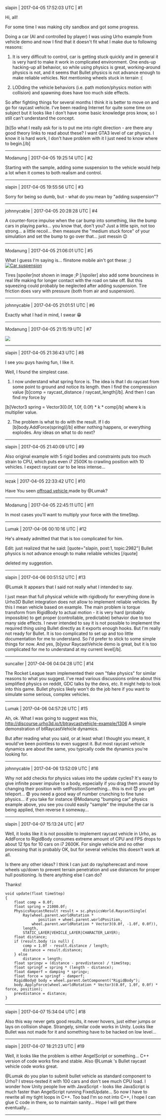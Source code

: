 slapin | 2017-04-05 17:52:03 UTC | #1

Hi, all!

For some time I was making city sandbox and got some progress.

Doing a car (AI and controlled by player) I was using Urho example
from vehicle demo and now I find that it doesn't fit what I make due to following reasons:
1. It is very difficult to control, car is getting stuck quickly and in general it is very hard
to make it work in complicated environment. One ends-up hacking-up all behavior,
so while using physics is great, working-around physics is not, and it seems that Bullet
physics is not advance enough to make reliable vehicles. Not mentioning wheels stuck in terrain :(

2. LODding  the vehicle behaviors (i.e. path motion/physics motion with collision) and spawning does have
too much side effects.

So after fighting things for several months I think it is better to move on and go for raycast vehicle.
I've been reading Internet for quite some time on subject but it looks like I don't have some basic knowledge
pros know, so I still can't understand the concept.

[b]So what I really ask for is to put me into right direction - are there any good theory links to read about
these? I want GTA3 level of car physics. I know it is hard work, I don't have problem with it I just need to know
where to begin.[/b]

-------------------------

Modanung | 2017-04-05 19:25:14 UTC | #2

Starting with the sample, adding some suspension to the vehicle would help a lot when it comes to both realism and control.

-------------------------

slapin | 2017-04-05 19:55:56 UTC | #3

Sorry for being so dumb, but - what do you mean by "adding suspension"?

-------------------------

johnnycable | 2017-04-05 20:28:28 UTC | #4

A counter-force impulse when the car bump into something, like the bump cars in playing parks... you know that, don't you?
Just a little spin, not too strong... a little recoil...
then measure the "medium stuck force" of your simulation and set the bump to go over that...
just messin :wink:

-------------------------

Modanung | 2017-04-05 21:06:01 UTC | #5

What I guess I'm saying is... flinstone mobile ain't got these: ;)
[<img src='//cdck-file-uploads-global.s3.dualstack.us-west-2.amazonaws.com/standard17/uploads/urho3d/original/1X/82a3af5e5fe200138f503dd8990689b48c4cc685.jpg' alt='Car suspension'>](https://en.wikipedia.org/wiki/Suspension_(vehicle))

Tires [spoiler]not shown in image ;P [/spoiler] also add some bounciness in real life making for longer contact with the road on take off. But this squeezing could probably be neglected after adding suspension. Tire friction does vary with pressure (both from air and suspension).

-------------------------

johnnycable | 2017-04-05 21:01:51 UTC | #6

Exactly what I had in mind, I swear :grin:

-------------------------

Modanung | 2017-04-05 21:15:19 UTC | #7

<img src='//cdck-file-uploads-global.s3.dualstack.us-west-2.amazonaws.com/standard17/uploads/urho3d/original/1X/27114e7d35f64676b3789fd1a92631e27941e327.gif'>

-------------------------

slapin | 2017-04-05 21:36:43 UTC | #8

I see you guys having fun, I like it.

Well, I found the simplest case.

1. I now understand what spring force is. The idea is that I do raycast from some point to ground and notice its length.
then I find the compression value [b]comp = raycast_distance / raycast_length[/b]. And then I can find my force by

[b]Vector3 spring = Vector3(0.0f, 1.0f, 0.0f) * k * comp[/b] where k is multiplier value.

2. The problem is what to do with the result. If I do [b]body.AddForce(spring)[/b] either nothing happens, or
everything explodes. Any ideas on what to do next?

-------------------------

slapin | 2017-04-05 21:40:09 UTC | #9

Also original example with 5 rigid bodies and constraints puts too much strain to CPU,
which puts even i7 2500K to crawling position with 10 vehicles. I expect raycast car to be less intense...

-------------------------

lezak | 2017-04-05 22:33:42 UTC | #10

Have You seen <a href="http://discourse.urho3d.io/t/offroad-vehicle/2450">offroad vehicle </a> made by @Lumak?

-------------------------

Modanung | 2017-04-05 22:45:11 UTC | #11

In most cases you'll want to multiply your force with the timeStep.

-------------------------

Lumak | 2017-04-06 00:10:16 UTC | #12

He's already admitted that that is too complicated for him.

Edit: just realized that he said:
[quote="slapin, post:1, topic:2982"]
Bullet physics is not advance enough to make reliable vehicles
[/quote]

deleted my suggestion.

-------------------------

slapin | 2017-04-06 00:51:52 UTC | #13

@Lumak It appears that I said not really what I intended to say.

I just mean that full physical vehicle with rigidbody for everything done in Urho3D
Bullet integration does not allow to implement reliable vehicles. By this I mean vehicle based on example.
The main problem is torque transform from RigidBody to actual motion - it is very hard (probably impossible)
to get proper (controllable, predictable) behavior due to too many side effects. I never intended to say it is not possible to implement the required thing using Bullet directly as it exports enough hooks. But I'm really not ready for Bullet.
It is too complicated to set up and too little documentation for me to understand. So I'd prefer to stick to some simple
things for now. And yes, [b]your RaycastVehicle demo is great, but it is too complicated for me to understand at my current level[/b].

-------------------------

suncaller | 2017-04-06 04:04:28 UTC | #14

The Rocket League team implemented their own "fake physics" for similar reasons to what you suggest. I've read various discussions online about this simplified physics on reddit, GDC talks by the devs, etc. It might help to look into this game. Bullet physics likely won't do the job here if you want to simulate some serious, complex vehicles.

-------------------------

Lumak | 2017-04-06 04:57:26 UTC | #15

Ah, ok. What I was going to suggest was this, http://discourse.urho3d.io/t/btraycastvehicle-example/1306 
A simple demonstration of btRaycastVehicle dynamics.

But after reading what you said, or at least what I thought you meant, it would've been pointless to even suggest it.  But most raycast vehicle dynamics are about the same, you typically code the dynamics you're looking for.

-------------------------

johnnycable | 2017-04-06 13:52:09 UTC | #16

Why not add checks for physics values into the update cycles? It's easy to give infinite power impulse to a body, especially if you drag them around by changing their position with setPositionSomething...
this is evil :smiling_imp: you get teleport... :fearful:
you need a good way of number crunching to fine tune physics...
if you take for instance @Modanung "bumping car" physics example above, you see you could easily "sample" the impulse the car is being applied, then reverse it someway...

-------------------------

slapin | 2017-04-07 15:13:24 UTC | #17

Well, it looks like it is not possible to implement raycast vehicle in Urho, as AddForce to RigidBody consumes extreme amount of CPU and FPS drops to about 12 fps for 10 cars on i7 2600K.
For single vehicle and no other processing that is probably OK, but for several vehicles this doesn't work at all.

Is there any other ideas? I think I can just do ray/spherecast and move wheels up/down to prevent
terrain penetration and use distances for proper hull positioning. Is there anything else I can do?

Thanks!

    void update(float timeStep)
    {
        float comp = 0.0f;
        float spring = 21000.0f;
        PhysicsRaycastResult result = sc.physicsWorld.RaycastSingle(
            Ray(wheel.parent.worldRotation *
                   position + wheel.parent.worldPosition,
                wheel.parent.worldRotation * Vector3(0.0f, -1.0f, 0.0f)),
            length,
            STATIC_LAYER|VEHICLE_LAYER|CHARACTER_LAYER);
        float distance;
        if (result.body !is null) {
            comp = 1.0f - result.distance / length;
            distance = result.distance;
        } else
            distance = length;
        float springv = (distance - prevdistance) / timeStep;
        float springf = spring * (length - distance);
        float damperf = damping * springv;
        float force = springf - damperf;
        RigidBody@ body = wheel.parent.GetComponent("RigidBody");
        body.ApplyForce(wheel.worldRotation * Vector3(0.0f, 1.0f, 0.0f) * force, position);
        prevdistance = distance;
    }

-------------------------

slapin | 2017-04-07 15:34:04 UTC | #18

Also this way never gets good results, it never hovers, just either jumps or lays on collision shape.
Strangely, similar code works in Unity. Looks like Bullet was not made for it and something have
to be hacked on low level...

-------------------------

slapin | 2017-04-07 18:21:23 UTC | #19

Well, it looks like the problem is either AngelScript or something...
C++ version of code works fine and stable. Also @Lumak 's Bullet raycast vehicle code works great.

@Lumak do you plan to submit bullet vehicle as standard component to Urho?
I stress-tested it with 100 cars and don't see much CPU load.
I wonder how Unity people live with JavaScript - looks like JavaScript is much faster than
AngelScript running FixedUpdate... So now I have to rewrite all my tight loops in C++.
Too bad I'm so not into C++, I hope I can glue C code in there, so to maintain sanity...
Hope I will get there eventually...

-------------------------

